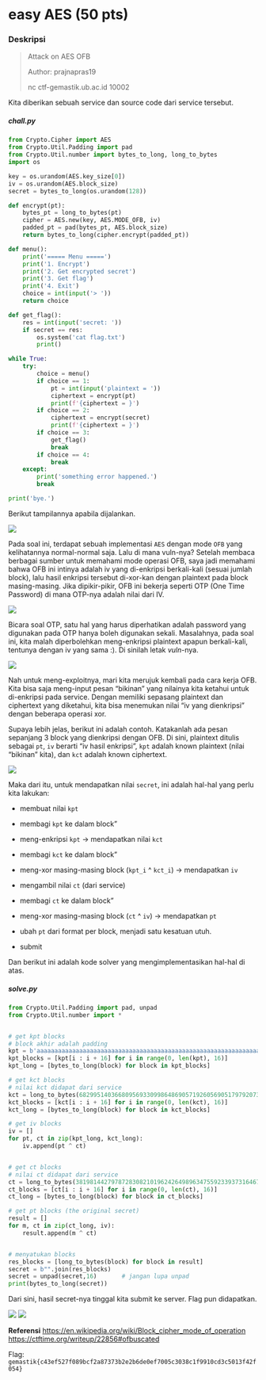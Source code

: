 # easy AES (50 pts)

### Deskripsi
> Attack on AES OFB
>
> Author: prajnapras19
>
> nc ctf-gemastik.ub.ac.id 10002

Kita diberikan sebuah service dan source code dari service tersebut.

##### chall.py

```py
from Crypto.Cipher import AES
from Crypto.Util.Padding import pad
from Crypto.Util.number import bytes_to_long, long_to_bytes
import os

key = os.urandom(AES.key_size[0])
iv = os.urandom(AES.block_size)
secret = bytes_to_long(os.urandom(128))

def encrypt(pt):
    bytes_pt = long_to_bytes(pt)
    cipher = AES.new(key, AES.MODE_OFB, iv)
    padded_pt = pad(bytes_pt, AES.block_size)
    return bytes_to_long(cipher.encrypt(padded_pt))

def menu():
    print('===== Menu =====')
    print('1. Encrypt')
    print('2. Get encrypted secret')
    print('3. Get flag')
    print('4. Exit')
    choice = int(input('> '))
    return choice

def get_flag():
    res = int(input('secret: '))
    if secret == res:
        os.system('cat flag.txt')
        print()

while True:
    try:
        choice = menu()
        if choice == 1:
            pt = int(input('plaintext = '))
            ciphertext = encrypt(pt)
            print(f'{ciphertext = }')
        if choice == 2:
            ciphertext = encrypt(secret)
            print(f'{ciphertext = }')
        if choice == 3:
            get_flag()
            break
        if choice == 4:
            break
    except:
        print('something error happened.')
        break

print('bye.')
```

Berikut tampilannya apabila dijalankan.

![](./img/runserver.png)

Pada soal ini, terdapat sebuah implementasi `AES` dengan mode `OFB` yang kelihatannya normal-normal saja. Lalu di mana vuln-nya? Setelah membaca berbagai sumber untuk memahami mode operasi OFB, saya jadi memahami bahwa OFB ini intinya adalah iv yang di-enkripsi berkali-kali (sesuai jumlah block), lalu hasil enkripsi tersebut di-xor-kan dengan plaintext pada block masing-masing. Jika dipikir-pikir, OFB ini bekerja seperti OTP (One Time Password) di mana OTP-nya adalah nilai dari IV. 

![](./img/ofb.png)

Bicara soal OTP, satu hal yang harus diperhatikan adalah password yang digunakan pada OTP hanya boleh digunakan sekali. Masalahnya, pada soal ini, kita malah diperbolehkan meng-enkripsi plaintext apapun berkali-kali, tentunya dengan iv yang sama :). Di sinilah letak *vuln*-nya.

![](./img/runtry.png)

Nah untuk meng-exploitnya, mari kita merujuk kembali pada cara kerja OFB. Kita bisa saja meng-input pesan “bikinan” yang nilainya kita ketahui untuk di-enkripsi pada service. Dengan memiliki sepasang plaintext dan ciphertext yang diketahui, kita bisa menemukan nilai “iv yang dienkripsi” dengan beberapa operasi xor.

Supaya lebih jelas, berikut ini adalah contoh. Katakanlah ada pesan sepanjang 3 block yang dienkripsi dengan OFB. Di sini, plaintext ditulis sebagai `pt`, `iv` berarti “iv hasil enkripsi”, `kpt` adalah known plaintext (nilai “bikinan” kita), dan `kct` adalah known ciphertext.

![](./img/contoh.png)

Maka dari itu, untuk mendapatkan nilai `secret`, ini adalah hal-hal yang perlu kita lakukan:
- membuat nilai `kpt`
- membagi `kpt` ke dalam block”

- meng-enkripsi `kpt` → mendapatkan nilai `kct`
- membagi `kct` ke dalam block”

- meng-xor masing-masing block (`kpt_i` ^ `kct_i`) → mendapatkan `iv`

- mengambil nilai `ct` (dari service)
- membagi `ct` ke dalam block”

- meng-xor masing-masing block (`ct` ^ `iv`) → mendapatkan `pt`
- ubah `pt` dari format per block, menjadi satu kesatuan utuh.
- submit

Dan berikut ini adalah kode solver yang mengimplementasikan hal-hal di atas.

##### solve.py
```py
from Crypto.Util.Padding import pad, unpad
from Crypto.Util.number import *


# get kpt blocks
# block akhir adalah padding
kpt = b'aaaaaaaaaaaaaaaaaaaaaaaaaaaaaaaaaaaaaaaaaaaaaaaaaaaaaaaaaaaaaaaaaaaaaaaaaaaaaaaaaaaaaaaaaaaaaaaaaaaaaaaaaaaaaaaaaaaaaaaaaaaaaaaa\x10\x10\x10\x10\x10\x10\x10\x10\x10\x10\x10\x10\x10\x10\x10\x10'
kpt_blocks = [kpt[i : i + 16] for i in range(0, len(kpt), 16)]
kpt_long = [bytes_to_long(block) for block in kpt_blocks]

# get kct blocks
# nilai kct didapat dari service
kct = long_to_bytes(6829951403668095693309986486905719260569051797920733302729965370271912526388434640204350969195421713114899203197885934717004778596521377164114674546876406246515072569075972400049924888032406986114289369421990665247175570930943928793049468915942681596697204857114479815014582084032067986263466346410844470912198444839419902147197659011658208607070301783523273433848482670178279509991871)
kct_blocks = [kct[i : i + 16] for i in range(0, len(kct), 16)]
kct_long = [bytes_to_long(block) for block in kct_blocks]

# get iv blocks
iv = []
for pt, ct in zip(kpt_long, kct_long):
	iv.append(pt ^ ct)


# get ct blocks
# nilai ct didapat dari service
ct = long_to_bytes(38198144279787283082101962426498963475592339373164672851410243695866139623602242834200207503977231528184195924441518387793673105101868024620672293724434121976042294194760387016674347449520323633716880022698049765002913443806371121997968768973993844710535293298796344978323974167410473156135000226332738944539088325979705730893316968886967264991045)
ct_blocks = [ct[i : i + 16] for i in range(0, len(ct), 16)]
ct_long = [bytes_to_long(block) for block in ct_blocks]

# get pt blocks (the original secret)
result = []
for m, ct in zip(ct_long, iv):
	result.append(m ^ ct)


# menyatukan blocks
res_blocks = [long_to_bytes(block) for block in result]
secret = b"".join(res_blocks)
secret = unpad(secret,16)		# jangan lupa unpad
print(bytes_to_long(secret))
```

Dari sini, hasil secret-nya tinggal kita submit ke server. Flag pun didapatkan.

![](./img/solve.png)
![](./img/getflag.png)

**Referensi**
https://en.wikipedia.org/wiki/Block_cipher_mode_of_operation 
https://ctftime.org/writeup/22856#ofbuscated

Flag: `gemastik{c43ef527f089bcf2a87373b2e2b6de0ef7005c3038c1f9910cd3c5013f42f054}`